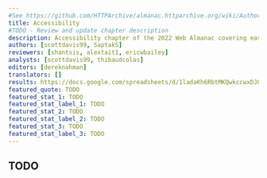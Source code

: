 ```yaml
---
#See https://github.com/HTTPArchive/almanac.httparchive.org/wiki/Authors'-Guide#metadata-to-add-at-the-top-of-your-chapters
title: Accessibility
#TODO - Review and update chapter description
description: Accessibility chapter of the 2022 Web Almanac covering ease of reading, media, ease of navigation, and compatibility with assistive technologies.
authors: [scottdavis99, SaptakS]
reviewers: [shantsis, alextait1, ericwbailey]
analysts: [scottdavis99, thibaudcolas]
editors: [dereknahman]
translators: []
results: https://docs.google.com/spreadsheets/d/1ladaKh6RbtMKQwkccwxDJGQf85KyhfLrtlM_9e9sLH8/
featured_quote: TODO
featured_stat_1: TODO
featured_stat_label_1: TODO
featured_stat_2: TODO
featured_stat_label_2: TODO
featured_stat_3: TODO
featured_stat_label_3: TODO
---
```


## TODO
